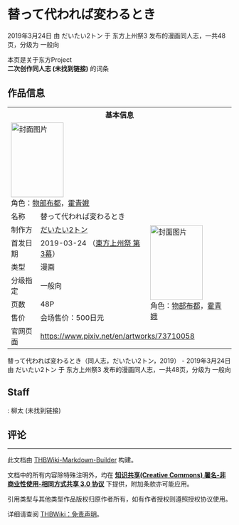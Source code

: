 # 替って代われば変わるとき

<!-- source html: G:\repos\THBWiki-Markdown-Builder\THBWikiMarkdown\Temp\main\1\1f\ns0%3A%E6%9B%BF%E3%81%A3%E3%81%A6%E4%BB%A3%E3%82%8F%E3%82%8C%E3%81%B0%E5%A4%89%E3%82%8F%E3%82%8B%E3%81%A8%E3%81%8D.html -->

2019年3月24日 由 だいたい2トン 于 东方上州祭3 发布的漫画同人志，一共48页，分级为 一般向

本页是关于东方Project  
 **二次创作同人志 (未找到链接)** 的词条
## 作品信息

<table><tbody><tr><th colspan="3">基本信息</th></tr><tr><td class="cover-artwork-mobile" colspan="2"><a href="./文件-替って代われば変わるとき封面.jpg.md" class="image" title="封面图片"><img alt="封面图片" src="https://upload.thwiki.cc/thumb/2/29/%E6%9B%BF%E3%81%A3%E3%81%A6%E4%BB%A3%E3%82%8F%E3%82%8C%E3%81%B0%E5%A4%89%E3%82%8F%E3%82%8B%E3%81%A8%E3%81%8D%E5%B0%81%E9%9D%A2.jpg/118px-%E6%9B%BF%E3%81%A3%E3%81%A6%E4%BB%A3%E3%82%8F%E3%82%8C%E3%81%B0%E5%A4%89%E3%82%8F%E3%82%8B%E3%81%A8%E3%81%8D%E5%B0%81%E9%9D%A2.jpg" decoding="async" loading="lazy" width="118" height="168" srcset="https://upload.thwiki.cc/thumb/2/29/%E6%9B%BF%E3%81%A3%E3%81%A6%E4%BB%A3%E3%82%8F%E3%82%8C%E3%81%B0%E5%A4%89%E3%82%8F%E3%82%8B%E3%81%A8%E3%81%8D%E5%B0%81%E9%9D%A2.jpg/178px-%E6%9B%BF%E3%81%A3%E3%81%A6%E4%BB%A3%E3%82%8F%E3%82%8C%E3%81%B0%E5%A4%89%E3%82%8F%E3%82%8B%E3%81%A8%E3%81%8D%E5%B0%81%E9%9D%A2.jpg 1.5x, https://upload.thwiki.cc/thumb/2/29/%E6%9B%BF%E3%81%A3%E3%81%A6%E4%BB%A3%E3%82%8F%E3%82%8C%E3%81%B0%E5%A4%89%E3%82%8F%E3%82%8B%E3%81%A8%E3%81%8D%E5%B0%81%E9%9D%A2.jpg/237px-%E6%9B%BF%E3%81%A3%E3%81%A6%E4%BB%A3%E3%82%8F%E3%82%8C%E3%81%B0%E5%A4%89%E3%82%8F%E3%82%8B%E3%81%A8%E3%81%8D%E5%B0%81%E9%9D%A2.jpg 2x" data-file-width="847" data-file-height="1200"></a><div class="cover-char">角色：<a href="./物部布都.md" title="物部布都">物部布都</a>，<a href="./霍青娥.md" title="霍青娥">霍青娥</a></div></td>
</tr><tr><td class="label">名称</td><td colspan="2"> 替って代われば変わるとき </td></tr><tr><td class="label">制作方</td><td><a href="./だいたい2トン.md" title="だいたい2トン">だいたい2トン</a></td><td class="cover-artwork" rowspan="6" style="min-width:168px;"><a href="./文件-替って代われば変わるとき封面.jpg.md" class="image" title="封面图片"><img alt="封面图片" src="https://upload.thwiki.cc/thumb/2/29/%E6%9B%BF%E3%81%A3%E3%81%A6%E4%BB%A3%E3%82%8F%E3%82%8C%E3%81%B0%E5%A4%89%E3%82%8F%E3%82%8B%E3%81%A8%E3%81%8D%E5%B0%81%E9%9D%A2.jpg/118px-%E6%9B%BF%E3%81%A3%E3%81%A6%E4%BB%A3%E3%82%8F%E3%82%8C%E3%81%B0%E5%A4%89%E3%82%8F%E3%82%8B%E3%81%A8%E3%81%8D%E5%B0%81%E9%9D%A2.jpg" decoding="async" loading="lazy" width="118" height="168" srcset="https://upload.thwiki.cc/thumb/2/29/%E6%9B%BF%E3%81%A3%E3%81%A6%E4%BB%A3%E3%82%8F%E3%82%8C%E3%81%B0%E5%A4%89%E3%82%8F%E3%82%8B%E3%81%A8%E3%81%8D%E5%B0%81%E9%9D%A2.jpg/178px-%E6%9B%BF%E3%81%A3%E3%81%A6%E4%BB%A3%E3%82%8F%E3%82%8C%E3%81%B0%E5%A4%89%E3%82%8F%E3%82%8B%E3%81%A8%E3%81%8D%E5%B0%81%E9%9D%A2.jpg 1.5x, https://upload.thwiki.cc/thumb/2/29/%E6%9B%BF%E3%81%A3%E3%81%A6%E4%BB%A3%E3%82%8F%E3%82%8C%E3%81%B0%E5%A4%89%E3%82%8F%E3%82%8B%E3%81%A8%E3%81%8D%E5%B0%81%E9%9D%A2.jpg/237px-%E6%9B%BF%E3%81%A3%E3%81%A6%E4%BB%A3%E3%82%8F%E3%82%8C%E3%81%B0%E5%A4%89%E3%82%8F%E3%82%8B%E3%81%A8%E3%81%8D%E5%B0%81%E9%9D%A2.jpg 2x" data-file-width="847" data-file-height="1200"></a><div class="cover-char">角色：<a href="./物部布都.md" title="物部布都">物部布都</a>，<a href="./霍青娥.md" title="霍青娥">霍青娥</a></div></td>
</tr><tr><td class="label">首发日期</td><td>2019-03-24&#160;（<a href="/展会作品列表?e=%E4%B8%9C%E6%96%B9%E4%B8%8A%E5%B7%9E%E7%A5%AD%233">東方上州祭 第3幕</a>）</td></tr><tr><td class="label">类型</td><td>漫画</td></tr><tr><td class="label">分级指定</td><td>一般向</td></tr><tr><td class="label">页数</td><td>48P</td></tr><tr><td class="label">售价</td><td>会场售价：500日元</td></tr>
<tr><td class="label">官网页面</td><td colspan="2"><a rel="nofollow" class="external free" href="https://www.pixiv.net/en/artworks/73710058">https://www.pixiv.net/en/artworks/73710058</a></td></tr></tbody></table>

替って代われば変わるとき（同人志，だいたい2トン，2019） - 2019年3月24日 由 だいたい2トン 于 东方上州祭3 发布的漫画同人志，一共48页，分级为 一般向
## Staff
: 柳太 (未找到链接)

## 评论




---

此文档由 [THBWiki-Markdown-Builder](https://github.com/Delsin-Yu/THBWiki-Markdown-Builder) 构建。

文档中的所有内容除特殊注明外，均在 [**知识共享(Creative Commons) 署名-非商业性使用-相同方式共享 3.0 协议**](https://creativecommons.org/licenses/by-sa/3.0/deed.zh-hans) 下提供，附加条款亦可能应用。

引用类型与其他类型作品版权归原作者所有，如有作者授权则遵照授权协议使用。

详细请查阅 [THBWiki：免责声明](https://thbwiki.cc/THBWiki:%E5%85%8D%E8%B4%A3%E5%A3%B0%E6%98%8E)。

